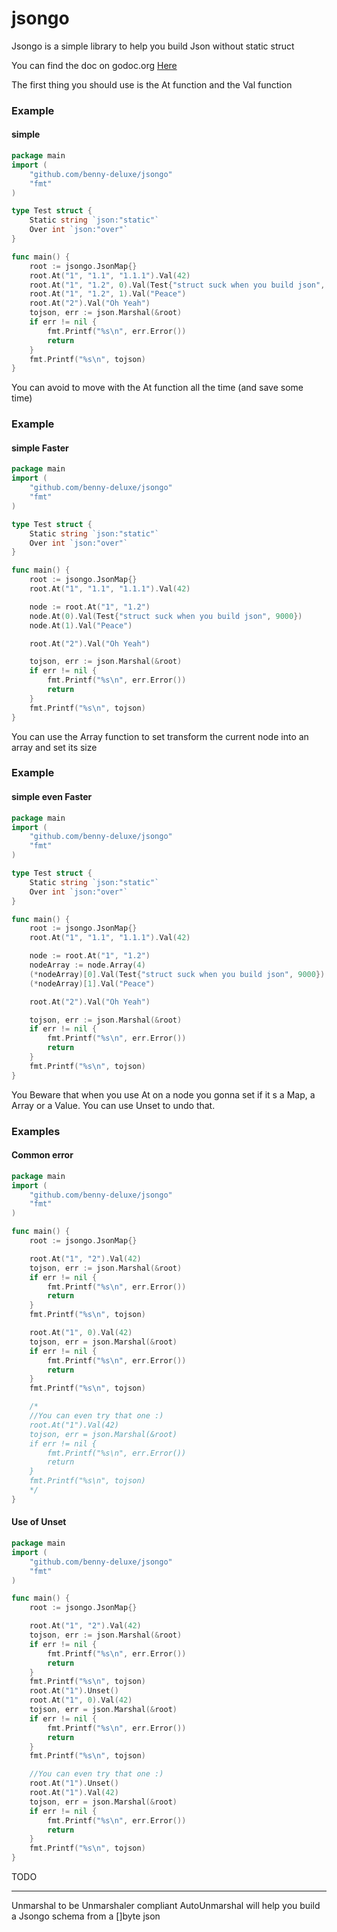 jsongo
======

Jsongo is a simple library to help you build Json without static struct

You can find the doc on godoc.org [Here](http://godoc.org/github.com/Benny-Deluxe/jsongo) 

The first thing you should use is the At function and the Val function
### Example
#### simple

```go
package main
import (
	"github.com/benny-deluxe/jsongo"
	"fmt"
)

type Test struct {
	Static string `json:"static"`
	Over int `json:"over"`
}

func main() {
	root := jsongo.JsonMap{}
	root.At("1", "1.1", "1.1.1").Val(42)
	root.At("1", "1.2", 0).Val(Test{"struct suck when you build json", 9000})
	root.At("1", "1.2", 1).Val("Peace")
	root.At("2").Val("Oh Yeah")
	tojson, err := json.Marshal(&root)
	if err != nil {
		fmt.Printf("%s\n", err.Error())
		return
	}
	fmt.Printf("%s\n", tojson)
}
```

You can avoid to move with the At function all the time (and save some time)
### Example
#### simple Faster
```go
package main
import (
	"github.com/benny-deluxe/jsongo"
	"fmt"
)

type Test struct {
	Static string `json:"static"`
	Over int `json:"over"`
}

func main() {
	root := jsongo.JsonMap{}
	root.At("1", "1.1", "1.1.1").Val(42)

	node := root.At("1", "1.2")
	node.At(0).Val(Test{"struct suck when you build json", 9000})
	node.At(1).Val("Peace")

	root.At("2").Val("Oh Yeah")

	tojson, err := json.Marshal(&root)
	if err != nil {
		fmt.Printf("%s\n", err.Error())
		return
	}
	fmt.Printf("%s\n", tojson)
}
```

You can use the Array function to set transform the current node into an array and set its size
### Example
#### simple even Faster
```go
package main
import (
	"github.com/benny-deluxe/jsongo"
	"fmt"
)

type Test struct {
	Static string `json:"static"`
	Over int `json:"over"`
}

func main() {
	root := jsongo.JsonMap{}
	root.At("1", "1.1", "1.1.1").Val(42)

	node := root.At("1", "1.2")
	nodeArray := node.Array(4)
	(*nodeArray)[0].Val(Test{"struct suck when you build json", 9000})
	(*nodeArray)[1].Val("Peace")

	root.At("2").Val("Oh Yeah")

	tojson, err := json.Marshal(&root)
	if err != nil {
		fmt.Printf("%s\n", err.Error())
		return
	}
	fmt.Printf("%s\n", tojson)
}
```

You Beware that when you use At on a node you gonna set if it s a Map, a Array or a Value. You can use Unset to undo that.

### Examples
#### Common error
```go
package main
import (
	"github.com/benny-deluxe/jsongo"
	"fmt"
)

func main() {
	root := jsongo.JsonMap{}

	root.At("1", "2").Val(42)
	tojson, err := json.Marshal(&root)
	if err != nil {
		fmt.Printf("%s\n", err.Error())
		return
	}
	fmt.Printf("%s\n", tojson)

	root.At("1", 0).Val(42)
	tojson, err = json.Marshal(&root)
	if err != nil {
		fmt.Printf("%s\n", err.Error())
		return
	}
	fmt.Printf("%s\n", tojson)

	/*
	//You can even try that one :)
	root.At("1").Val(42)
	tojson, err = json.Marshal(&root)
	if err != nil {
		fmt.Printf("%s\n", err.Error())
		return
	}
	fmt.Printf("%s\n", tojson)
	*/
}
```

#### Use of Unset
```go
package main
import (
	"github.com/benny-deluxe/jsongo"
	"fmt"
)

func main() {
	root := jsongo.JsonMap{}

	root.At("1", "2").Val(42)
	tojson, err := json.Marshal(&root)
	if err != nil {
		fmt.Printf("%s\n", err.Error())
		return
	}
	fmt.Printf("%s\n", tojson)
	root.At("1").Unset()
	root.At("1", 0).Val(42)
	tojson, err = json.Marshal(&root)
	if err != nil {
		fmt.Printf("%s\n", err.Error())
		return
	}
	fmt.Printf("%s\n", tojson)

	//You can even try that one :)
	root.At("1").Unset()
	root.At("1").Val(42)
	tojson, err = json.Marshal(&root)
	if err != nil {
		fmt.Printf("%s\n", err.Error())
		return
	}
	fmt.Printf("%s\n", tojson)
}
```

TODO
____

Unmarshal to be Unmarshaler compliant
AutoUnmarshal will help you build a Jsongo schema from a []byte json

